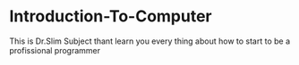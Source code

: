 # Introduction-To-Computer
This is Dr.Slim Subject thant learn you every thing about how to start to be a profissional programmer
